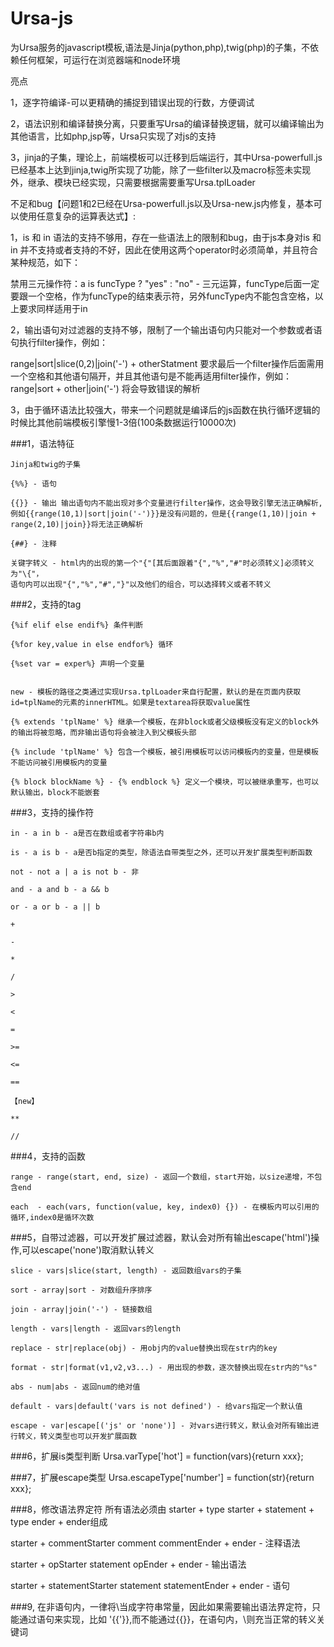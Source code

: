 Ursa-js
=======

为Ursa服务的javascript模板,语法是Jinja(python,php),twig(php)的子集，不依赖任何框架，可运行在浏览器端和node环境

亮点

1，逐字符编译-可以更精确的捕捉到错误出现的行数，方便调试

2，语法识别和编译替换分离，只要重写Ursa的编译替换逻辑，就可以编译输出为其他语言，比如php,jsp等，Ursa只实现了对js的支持

3，jinja的子集，理论上，前端模板可以迁移到后端运行，其中Ursa-powerfull.js已经基本上达到jinja,twig所实现了功能，除了一些filter以及macro标签未实现外，继承、模块已经实现，只需要根据需要重写Ursa.tplLoader

不足和bug【问题1和2已经在Ursa-powerfull.js以及Ursa-new.js内修复，基本可以使用任意复杂的运算表达式】:

1，is 和 in 语法的支持不够用，存在一些语法上的限制和bug，由于js本身对is 和 in 并不支持或者支持的不好，因此在使用这两个operator时必须简单，并且符合某种规范，如下：

   禁用三元操作符：a is funcType ? "yes" : "no" - 三元运算，funcType后面一定要跟一个空格，作为funcType的结束表示符，另外funcType内不能包含空格，以上要求同样适用于in
   

2，输出语句对过滤器的支持不够，限制了一个输出语句内只能对一个参数或者语句执行filter操作，例如：

   range|sort|slice(0,2)|join('-') + otherStatment 要求最后一个filter操作后面需用一个空格和其他语句隔开，并且其他语句是不能再适用filter操作，例如：
   range|sort + other|join('-') 将会导致错误的解析

3，由于循环语法比较强大，带来一个问题就是编译后的js函数在执行循环逻辑的时候比其他前端模板引擎慢1-3倍(100条数据运行10000次)

###1，语法特征

    Jinja和twig的子集

    {%%} - 语句

    {{}} - 输出 输出语句内不能出现对多个变量进行filter操作，这会导致引擎无法正确解析,
    例如{{range(10,1)|sort|join('-')}}是没有问题的，但是{{range(1,10)|join + range(2,10)|join}}将无法正确解析

    {##} - 注释
   
    关键字转义 - html内的出现的第一个"{"[其后面跟着"{","%","#"时必须转义]必须转义为"\{"，
    语句内可以出现"{","%","#","}"以及他们的组合，可以选择转义或者不转义

###2，支持的tag

    {%if elif else endif%} 条件判断

    {%for key,value in else endfor%} 循环

    {%set var = exper%} 声明一个变量


    new - 模板的路径之类通过实现Ursa.tplLoader来自行配置，默认的是在页面内获取id=tplName的元素的innerHTML。如果是textarea将获取value属性

    {% extends 'tplName' %} 继承一个模板，在非block或者父级模板没有定义的block外的输出将被忽略，而非输出语句将会被注入到父模板头部

    {% include 'tplName' %} 包含一个模板，被引用模板可以访问模板内的变量，但是模板不能访问被引用模板内的变量

    {% block blockName %} - {% endblock %} 定义一个模块，可以被继承重写，也可以默认输出，block不能嵌套

###3，支持的操作符

    in - a in b - a是否在数组或者字符串b内 

    is - a is b - a是否b指定的类型，除语法自带类型之外，还可以开发扩展类型判断函数

    not - not a | a is not b - 非

    and - a and b - a && b

    or - a or b - a || b

    +

    -

    *

    /

    >

    <

    =

    >=

    <=

    ==
    
    【new】
    
    **
    
    //

###4，支持的函数

    range - range(start, end, size) - 返回一个数组，start开始，以size递增，不包含end

    each  - each(vars, function(value, key, index0) {}) - 在模板内可以引用的循环,index0是循环次数

###5，自带过滤器，可以开发扩展过滤器，默认会对所有输出escape('html')操作,可以escape('none')取消默认转义

    slice - vars|slice(start, length) - 返回数组vars的子集

    sort - array|sort - 对数组升序排序

    join - array|join('-') - 链接数组

    length - vars|length - 返回vars的length

    replace - str|replace(obj) - 用obj内的value替换出现在str内的key

    format - str|format(v1,v2,v3...) - 用出现的参数，逐次替换出现在str内的"%s"

    abs - num|abs - 返回num的绝对值

    default - vars|default('vars is not defined') - 给vars指定一个默认值

    escape - var|escape[('js' or 'none')] - 对vars进行转义，默认会对所有输出进行转义，转义类型也可以开发扩展函数
    
###6，扩展is类型判断 
   Ursa.varType['hot'] = function(vars){return xxx};

###7，扩展escape类型 
   Ursa.escapeType['number'] = function(str){return xxx};

###8，修改语法界定符 所有语法必须由 starter + type starter + statement + type ender + ender组成

   starter + commentStarter comment commentEnder + ender - 注释语法
   
   starter + opStarter statement opEnder + ender - 输出语法
   
   starter + statementStarter statement statementEnder + ender - 语句

###9, 在非语句内，一律将\当成字符串常量，因此如果需要输出语法界定符，只能通过语句来实现，比如 '{{'}},而不能通过{{}}，在语句内，\则充当正常的转义关键词



